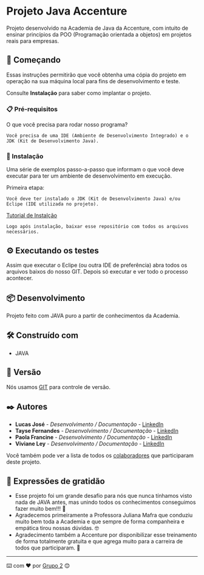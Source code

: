 # Projeto Java Accenture

Projeto desenvolvido na Academia de Java da Accenture, com intuito de ensinar princípios da POO (Programação orientada a objetos) em projetos reais para empresas.

## 🚀 Começando

Essas instruções permitirão que você obtenha uma cópia do projeto em operação na sua máquina local para fins de desenvolvimento e teste.

Consulte **Instalação** para saber como implantar o projeto.

### 📋 Pré-requisitos

O que você precisa para rodar nosso programa?

```
Você precisa de uma IDE (Ambiente de Desenvolvimento Integrado) e o JDK (Kit de Desenvolvimento Java).
```

### 🔧 Instalação

Uma série de exemplos passo-a-passo que informam o que você deve executar para ter um ambiente de desenvolvimento em execução.

Primeira etapa:

```
Você deve ter instalado o JDK (Kit de Desenvolvimento Java) e/ou Eclipe (IDE utilizada no projeto).
```

[Tutorial de Instalção](https://www.youtube.com/watch?v=dF0OlB81P-I)

```
Logo após instalação, baixar esse repositório com todos os arquivos necessários.
```

## ⚙️ Executando os testes

Assim que executar o Eclipe (ou outra IDE de preferência) abra todos os arquivos baixos do nosso GIT. Depois só executar e ver todo o processo acontecer.

## 📦 Desenvolvimento

Projeto feito com JAVA puro a partir de conhecimentos da Academia.

## 🛠️ Construído com

* JAVA

## 📌 Versão

Nós usamos [GIT](https://git-scm.com/) para controle de versão. 

## ✒️ Autores

* **Lucas José** - *Desenvolvimento / Documentação* - [LinkedIn](https://www.linkedin.com/in/lucas-jos%C3%A9-094b30193/)
* **Tayse Fernandes** - *Desenvolvimento / Documentação* - [LinkedIn](https://www.linkedin.com/in/tayse-alves/)
* **Paola Francine** - *Desenvolvimento / Documentação* - [LinkedIn](https://www.linkedin.com/in/paola-francine-0194731b5/l)
* **Viviane Ley** - *Desenvolvimento / Documentação* - [LinkedIn](https://www.linkedin.com/in/viviane-ley-25b34a106/)

Você também pode ver a lista de todos os [colaboradores](https://github.com/paolafrancinez/Projeto-Java/graphs/contributors) que participaram deste projeto.

## 🎁 Expressões de gratidão

* Esse projeto foi um grande desafio para nós que nunca tínhamos visto nada de JAVA antes, mas unindo todos os conhecimentos conseguimos fazer muito bem!!! 📢
* Agradecemos primeiramente a Professora Juliana Mafra que conduziu muito bem toda a Academia e que sempre de forma companheira e empática tirou nossas dúvidas. 🤓
* Agradecimento também a Accenture por disponibilizar esse treinamento de forma totalmente gratuita e que agrega muito para a carreira de todos que participaram. 🥳


---
⌨️ com ❤️ por [Grupo 2](https://github.com/paolafrancinez/Projeto-Java) 😊
